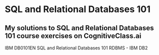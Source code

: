 # SQL and Relational Databases 101
My solutions to SQL and Relational Databases 101 course exercises on CognitiveClass.ai 
--
IBM DB0101EN
SQL and Relational Databases 101
RDBMS - IBM DB2
